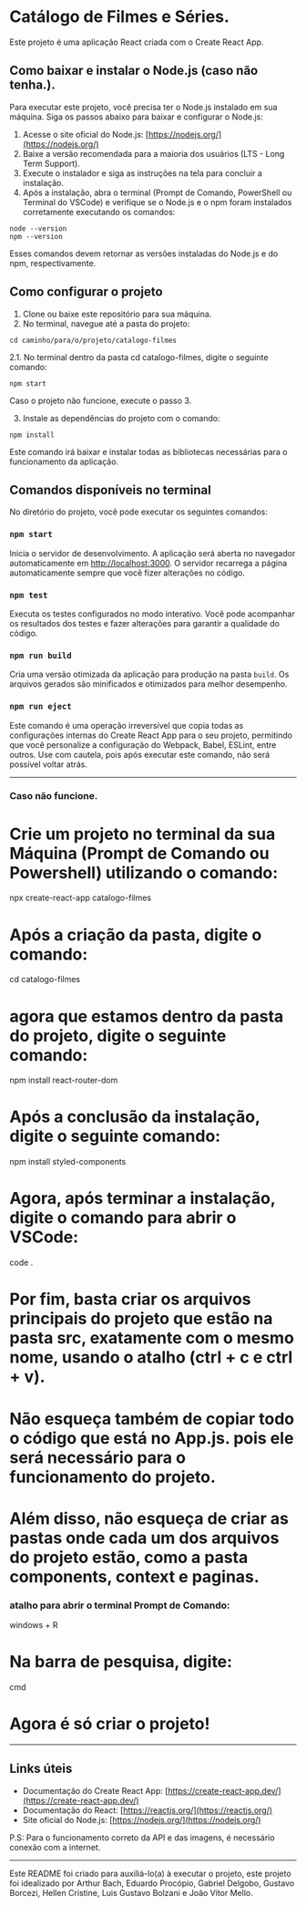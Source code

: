 # Catálogo de Filmes e Séries.

Este projeto é uma aplicação React criada com o Create React App.

## Como baixar e instalar o Node.js (caso não tenha.).

Para executar este projeto, você precisa ter o Node.js instalado em sua máquina. Siga os passos abaixo para baixar e configurar o Node.js:

1. Acesse o site oficial do Node.js: [https://nodejs.org/](https://nodejs.org/)
2. Baixe a versão recomendada para a maioria dos usuários (LTS - Long Term Support).
3. Execute o instalador e siga as instruções na tela para concluir a instalação.
4. Após a instalação, abra o terminal (Prompt de Comando, PowerShell ou Terminal do VSCode) e verifique se o Node.js e o npm foram instalados corretamente executando os comandos:

```
node --version
npm --version

```

Esses comandos devem retornar as versões instaladas do Node.js e do npm, respectivamente.

## Como configurar o projeto

1. Clone ou baixe este repositório para sua máquina.
2. No terminal, navegue até a pasta do projeto:

```
cd caminho/para/o/projeto/catalogo-filmes

```
2.1. No terminal dentro da pasta cd catalogo-filmes, digite o seguinte comando:

```
npm start

```
Caso o projeto não funcione, execute o passo 3.

3. Instale as dependências do projeto com o comando:

```
npm install

```

Este comando irá baixar e instalar todas as bibliotecas necessárias para o funcionamento da aplicação.

## Comandos disponíveis no terminal

No diretório do projeto, você pode executar os seguintes comandos:

### `npm start`

Inicia o servidor de desenvolvimento. A aplicação será aberta no navegador automaticamente em [http://localhost:3000](http://localhost:3000). O servidor recarrega a página automaticamente sempre que você fizer alterações no código.

### `npm test`

Executa os testes configurados no modo interativo. Você pode acompanhar os resultados dos testes e fazer alterações para garantir a qualidade do código.

### `npm run build`

Cria uma versão otimizada da aplicação para produção na pasta `build`. Os arquivos gerados são minificados e otimizados para melhor desempenho.

### `npm run eject`

Este comando é uma operação irreversível que copia todas as configurações internas do Create React App para o seu projeto, permitindo que você personalize a configuração do Webpack, Babel, ESLint, entre outros. Use com cautela, pois após executar este comando, não será possível voltar atrás.

----

### Caso não funcione.

# Crie um projeto no terminal da sua Máquina (Prompt de Comando ou Powershell) utilizando o comando:

npx create-react-app catalogo-filmes

# Após a criação da pasta, digite o comando:

cd catalogo-filmes

# agora que estamos dentro da pasta do projeto, digite o seguinte comando:

npm install react-router-dom

# Após a conclusão da instalação, digite o seguinte comando:

npm install styled-components

# Agora, após terminar a instalação, digite o comando para abrir o VSCode:

code .

# Por fim, basta criar os arquivos principais do projeto que estão na pasta src, exatamente com o mesmo nome, usando o atalho (ctrl + c e ctrl + v). 

# Não esqueça também de copiar todo o código que está no App.js. pois ele será necessário para o funcionamento do projeto.

# Além disso, não esqueça de criar as pastas onde cada um dos arquivos do projeto estão, como a pasta components, context e paginas.

### atalho para abrir o terminal Prompt de Comando:

windows + R

# Na barra de pesquisa, digite:

cmd

# Agora é só criar o projeto!

----

## Links úteis

- Documentação do Create React App: [https://create-react-app.dev/](https://create-react-app.dev/)
- Documentação do React: [https://reactjs.org/](https://reactjs.org/)
- Site oficial do Node.js: [https://nodejs.org/](https://nodejs.org/)

P.S: Para o funcionamento correto da API e das imagens, é necessário conexão com a internet.

---

Este README foi criado para auxiliá-lo(a) à executar o projeto, este projeto foi idealizado por Arthur Bach, Eduardo Procópio, Gabriel Delgobo, Gustavo Borcezi, Hellen Cristine, Luis Gustavo Bolzani e João Vitor Mello.
